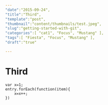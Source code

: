 ```yaml
---
"date":"2015-09-24",
"title":"Third",
"template":"post",
"thumbnail":"content/thumbnails/test.jpeg",
"slug":"getting-started-with-git",
"categories":[ "cat1", "Focus", "Mustang" ],
"tags":[ "Fiesta", "Focus", "Mustang" ],
"draft":"true"

---
```


# Third

```
var x=1;
entry.forEach(function(item){
    x=x++;
})
```